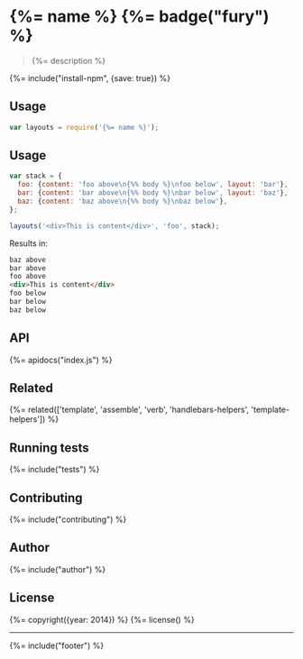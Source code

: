 # {%= name %} {%= badge("fury") %}

> {%= description %}

{%= include("install-npm", {save: true}) %}

## Usage

```js
var layouts = require('{%= name %}');
```

## Usage

```js
var stack = {
  foo: {content: 'foo above\n{%% body %}\nfoo below', layout: 'bar'},
  bar: {content: 'bar above\n{%% body %}\nbar below', layout: 'baz'},
  baz: {content: 'baz above\n{%% body %}\nbaz below'},
};

layouts('<div>This is content</div>', 'foo', stack);
```

Results in:

```html
baz above
bar above
foo above
<div>This is content</div>
foo below
bar below
baz below
```

## API
{%= apidocs("index.js") %}

## Related
{%= related(['template', 'assemble', 'verb', 'handlebars-helpers', 'template-helpers']) %}

## Running tests
{%= include("tests") %}

## Contributing
{%= include("contributing") %}

## Author
{%= include("author") %}

## License
{%= copyright({year: 2014}) %}
{%= license() %}

***

{%= include("footer") %}